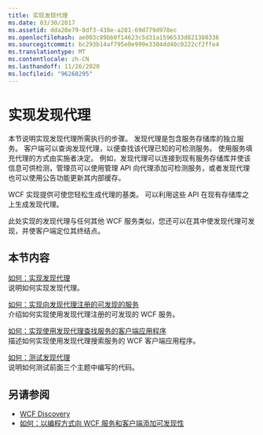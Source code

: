 ```yaml
---
title: 实现发现代理
ms.date: 03/30/2017
ms.assetid: dda20e79-8df3-438e-a281-69d779d978ec
ms.openlocfilehash: ae003c89bb0f14623c5d31a1596533d821380336
ms.sourcegitcommit: bc293b14af795e0e999e3304dd40c0222cf2ffe4
ms.translationtype: MT
ms.contentlocale: zh-CN
ms.lasthandoff: 11/26/2020
ms.locfileid: "96268295"
---
```

# <a name="implementing-a-discovery-proxy"></a>实现发现代理

本节说明实现发现代理所需执行的步骤。 发现代理是包含服务存储库的独立服务。 客户端可以查询发现代理，以便查找该代理已知的可检测服务。 使用服务填充代理的方式由实施者决定。 例如，发现代理可以连接到现有服务存储库并使该信息可供检测，管理员可以使用管理 API 向代理添加可检测服务，或者发现代理也可以使用公告功能更新其内部缓存。  
  
 WCF 实现提供可使您轻松生成代理的基类。 可以利用这些 API 在现有存储库之上生成发现代理。  
  
 此处实现的发现代理与任何其他 WCF 服务类似，您还可以在其中使发现代理可发现，并使客户端定位其终结点。  
  
## <a name="in-this-section"></a>本节内容  

 [如何：实现发现代理](how-to-implement-a-discovery-proxy.md)  
 说明如何实现发现代理。  
  
 [如何：实现向发现代理注册的可发现的服务](discoverable-service-that-registers-with-the-discovery-proxy.md)  
 介绍如何实现使用发现代理注册的可发现的 WCF 服务。  
  
 [如何：实现使用发现代理查找服务的客户端应用程序](client-app-discovery-proxy-to-find-a-service.md)  
 描述如何实现使用发现代理搜索服务的 WCF 客户端应用程序。  
  
 [如何：测试发现代理](how-to-test-the-discovery-proxy.md)  
 说明如何测试前面三个主题中编写的代码。  
  
## <a name="see-also"></a>另请参阅

- [WCF Discovery](wcf-discovery.md)
- [如何：以编程方式向 WCF 服务和客户端添加可发现性](how-to-programmatically-add-discoverability-to-a-wcf-service-and-client.md)
